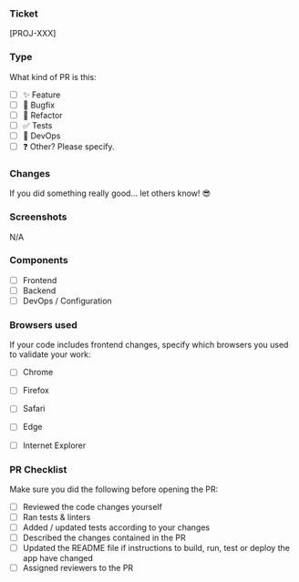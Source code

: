 ### Ticket
<!-- Link to the ticket in Jira, Trello, etc.
Tip: when using deemaze's GitHub + Jira ticket names are automatically linked by jirabot.
E.g., just typing [ABC-123] here would link to ticket ABC-123. -->

[PROJ-XXX]

### Type
<!-- Check the ones that apply.
Iconography based on https://gitmoji.carloscuesta.me/.
Suggestions for new types/emojis are welcome. 🤘 -->

What kind of PR is this:
- [ ] ✨ Feature
- [ ] 🐛 Bugfix
- [ ] 🎨 Refactor
- [ ] ✅ Tests
- [ ] 🚀 DevOps
- [ ] ❓ Other? Please specify.

### Changes
<!-- Describe the changes you made, adding any additional information that might help the reviewers
of your PR. -->

If you did something really good... let others know! 😎

### Screenshots
<!-- Add any screenshots you find useful for reviewers to understand the changes made. -->

N/A

### Components
<!-- Select the components that your PR targets. -->

- [ ] Frontend
- [ ] Backend
- [ ] DevOps / Configuration

### Browsers used
<!-- Mark the ones where you tested your feature. -->

If your code includes frontend changes, specify which browsers you used to validate your work:
- [ ] Chrome
- [ ] Firefox
- [ ] Safari
- [ ] Edge
- [ ] Internet Explorer


### PR Checklist
<!-- Go through this list and make sure you didn't miss something important. -->

Make sure you did the following before opening the PR:
- [ ] Reviewed the code changes yourself
- [ ] Ran tests & linters
- [ ] Added / updated tests according to your changes
- [ ] Described the changes contained in the PR
- [ ] Updated the README file if instructions to build, run, test or deploy the app have changed
- [ ] Assigned reviewers to the PR
